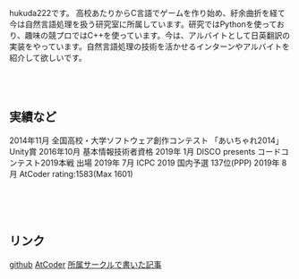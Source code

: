 <br>
hukuda222です。
高校あたりからC言語でゲームを作り始め、紆余曲折を経て今は自然言語処理を扱う研究室に所属しています。研究ではPythonを使っており、趣味の競プロではC++を使っています。今は、アルバイトとして日英翻訳の実装をやっています。自然言語処理の技術を活かせるインターンやアルバイトを紹介して欲しいです。

<br>
<br>
<br>
<br>

## 実績など
2014年11月 全国高校・大学ソフトウェア創作コンテスト 「あいちゃれ2014」 Unity賞
2016年10月 基本情報技術者資格
2019年 1月 DISCO presents コードコンテスト2019本戦 出場
2019年 7月 ICPC 2019 国内予選 137位(PPP)
2019年 8月 AtCoder rating:1583(Max 1601)

<br>
<br>
<br>

## リンク
[github](https://github.com/hukuda222)
[AtCoder](https://atcoder.jp/users/grayf)
[所属サークルで書いた記事](https://trap.jp/author/hukuda222/)
